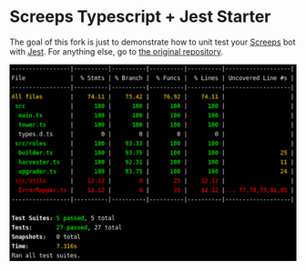 # Screeps Typescript + Jest Starter

The goal of this fork is just to demonstrate how to unit test your [Screeps](https://screeps.com/) bot with [Jest](https://jestjs.io/). For anything else, go to [the original repository](https://github.com/screepers/screeps-typescript-starter).

![Test coverage result](coverage.png)
